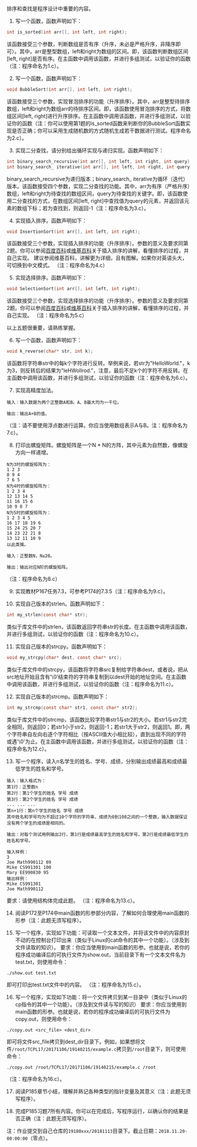 排序和查找是程序设计中重要的内容。
1. 写一个函数，函数声明如下：
```c
int is_sorted(int arr[], int left, int right);
```
该函数接受三个参数，判断数组是否有序（升序，未必是严格升序，非降序即可）。其中，arr是整型数组，left和right为数组的区间。即，该函数判断数组区间[left, right]是否有序。在主函数中调用该函数，并进行多组测试，以验证你的函数（注：程序命名为1.c）。

2. 写一个函数，函数声明如下：
```c
void BubbleSort(int arr[], int left, int right);
```
该函数接受三个参数，实现冒泡排序的功能（升序排序）。其中，arr是整型待排序数组，left和right为数组arr的待排序区间。即，该函数使用冒泡排序的方式，将数组区间[left, right]进行升序排序。在主函数中调用该函数，并进行多组测试，以验证你的函数（注：你可以使用第1题的is_sorted函数来判断你的BubbleSort函数实现是否正确；你可以采用生成随机数的方式随机生成若干数据进行测试。程序命名为2.c）。

3. 实现二分查找，请分别给出循环实现与递归实现。函数声明如下：
```c
int binary_search_recursive(int arr[], int left, int right, int query);
int binary_search_ iterative(int arr[], int left, int right, int query);
```
binary_search_recursive为递归版本；binary_search_ iterative为循环（迭代）版本。该函数接受四个参数，实现二分查找的功能。其中，arr为有序（严格升序）数组，left和right为待查找的数组区间，query为待查找的关键字。即，该函数使用二分查找的方式，在数组区间[left, right]中查找值为query的元素，并返回该元素的数组下标；若为查找到，则返回-1（注：程序命名为3.c）。

4. 实现插入排序。函数声明如下：
```c
void InsertionSort(int arr[], int left, int right);
```
该函数接受三个参数，实现插入排序的功能（升序排序）。参数的意义及要求同第2题。你可以参阅[百度百科](https://baike.baidu.com/item/%E6%8F%92%E5%85%A5%E6%8E%92%E5%BA%8F/7214992?fr=aladdin)或[维基百科](https://en.wikipedia.org/wiki/Insertion_sort)关于插入排序的讲解，看懂排序的过程，并自己实现。
建议参阅维基百科，讲解更为详细，且有图解。如果你对英语头大，可切换到中文模式。
（注：程序命名为4.c）

5. 实现选择排序。函数声明如下：
```c
void SelectionSort(int arr[], int left, int right);
```
该函数接受三个参数，实现选择排序的功能（升序排序）。参数的意义及要求同第2题。你可以参阅[百度百科](https://baike.baidu.com/item/%E9%80%89%E6%8B%A9%E6%8E%92%E5%BA%8F/9762418?fr=aladdin)或[维基百科](https://en.wikipedia.org/wiki/Selection_sort)关于插入排序的讲解，看懂排序的过程，并自己实现。
（注：程序命名为5.c）


以上五题很重要，请熟练掌握。

6. 写一个函数，函数声明如下：
```c
void k_reverse(char* str, int k);
```
该函数将字符串str中的每k个字符进行反转。举例来说，若str为"HelloWorld."，k为3，则反转后的结果为"leHWollrod."，注意，最后不足k个的字符不用反转。在主函数中调用该函数，并进行多组测试，以验证你的函数（注：程序命名为6.c）。

7. 实现高精度加法。
```
输入：输入数据为两个正整数A和B。A、B最大均为一千位。
```
```
输出：输出A+B的值。
```
（注：请不要使用浮点数进行运算。你应当使用数组表示A与B。注：程序命名为7.c）。

8. 打印出螺旋矩阵。螺旋矩阵是一个N * N的方阵，其中元素为自然数，像螺旋方向一样递增。
```
N为3时的螺旋矩阵为：
1 2 3
8 9 4
7 6 5
N为4时的螺旋矩阵为：
1 2 3 4
12 13 14 5
11 16 15 6
10 9 8 7
N为5时的螺旋矩阵为：
1 2 3 4 5
16 17 18 19 6
15 24 25 20 7
14 23 22 21 8
13 12 11 10 9
以此类推。
```
```
输入：正整数N，N≤20。
```
```
输出：输出对应N阶的螺旋矩阵。
```
（注：程序命名为8.c）

9. 实现教材P167任务7.3，可参考P174的7.3.5（注：程序命名为9.c）。

10. 实现自己版本的strlen。函数声明如下：
```c
int my_strlen(const char* str);
```
类似于库文件中的strlen，该函数返回字符串str的长度。在主函数中调用该函数，并进行多组测试，以验证你的函数（注：程序命名为10.c）。

11. 实现自己版本的strcpy。函数声明如下：
```c
void my_strcpy(char* dest, const char* src);
```
类似于库文件中的strcpy，该函数将字符串src复制给字符串dest，或者说，把从src地址开始且含有'\0'结束符的字符串复制到以dest开始的地址空间。在主函数中调用该函数，并进行多组测试，以验证你的函数（注：程序命名为11.c）。

12. 实现自己版本的strcmp。函数声明如下：
```c
int my_strcmp(const char* str1, const char* str2);
```
类似于库文件中的strcmp，该函数比较字符串str1与str2的大小。若str1与str2完全相同，则返回0；若str1小于str2，则返回-1；若str1大于str2，则返回1。即，两个字符串自左向右逐个字符相比（按ASCII值大小相比较），直到出现不同的字符或遇'\0'为止。在主函数中调用该函数，并进行多组测试，以验证你的函数（注：程序命名为12.c）。

13. 写一个程序，读入n名学生的姓名、学号、成绩，分别输出成绩最高和成绩最低学生的姓名和学号。
```
输入：输入格式为：
第1行：正整数n
第2行：第1个学生的姓名 学号 成绩
第3行：第2个学生的姓名 学号 成绩
... ... ...
第n+1行：第n个学生的姓名 学号 成绩
其中姓名和学号均为不超过10个字符的字符串，成绩为0到100之间的一个整数，输入数据保证没有两个学生的成绩是相同的。
```
```
输出：对每个测试用例输出2行，第1行是成绩最高学生的姓名和学号，第2行是成绩最低学生的姓名和学号。
```
```
输入样例：
3
Joe Math990112 89
Mike CS991301 100
Mary EE990830 95
输出样例：
Mike CS991301
Joe Math990112
```
要求：请使用结构体完成此题。
（注：程序命名为13.c）。

14. 阅读P172至P174中main函数的形参部分内容，了解如何合理使用main函数的形参（注：此题无须写程序）。

15. 写一个程序，实现如下功能：可读取一个文本文件，并将该文件中的内容原封不动的在控制台打印出来（类似于Linux的cat命令的其中一个功能）。（涉及到文件读取的知识）。
要求：你应当使用到main函数的形参。也就是说，若你的程序成功编译后的可执行文件为show.out，当前目录下有一个文本文件名为test.txt，则使用命令：
```
./show.out test.txt
```
即可打印出test.txt文件中的内容。
（注：程序命名为15.c）。

16. 写一个程序，实现如下功能：将一个文件拷贝到某一目录中（类似于Linux的cp指令的其中一个功能）。（涉及到文件读与写的知识）
要求：你应当使用到main函数的形参。也就是说，若你的程序成功编译后的可执行文件为copy.out，则使用命令：
```
./copy.out <src_file> <dest_dir>
```
即可将文件src_file拷贝到dest_dir目录下。例如，如果想将文件`/root/TCPL17/20171106/19140215/example.c`拷贝到`/root`目录下，则可使用命令：
```
./copy.out /root/TCPL17/20171106/19140215/example.c /root
```
（注：程序命名为16.c）。

17. 阅读P185章节小结，理解并熟记各种类型的指针变量及其意义（注：此题无须写程序）。

18. 完成P185习题7所有内容。你可以在完成后，写程序运行，以确认你的结果是否正确（注：此题无须写程序）。

注：作业提交到自己仓库的`19180xxx/20181113`目录下。截止日期：`2018.11.20-00:00:00`（零点）。
